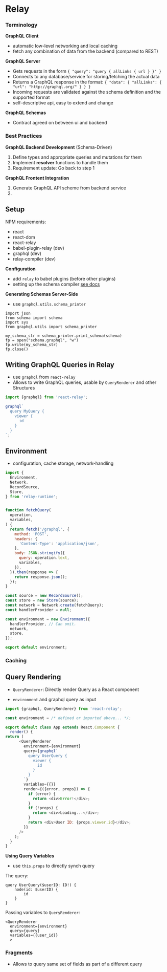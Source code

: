 # Relay

### Terminology

**GraphQL Client**

- automatic low-level networking and local caching
- fetch any combination of data from the backend (compared to REST)

**GraphQL Server**

- Gets requests in the form `{ "query": "query { allLinks { url } }" }`
- Connects to any database/service for storing/fetching the actual data
- Returns a GraphQL response in the format: `{ "data": { "allLinks": { "url": "http://graphql.org/" } } }`
- Incoming requests are validated against the schema definition and the supported format
- self-descriptive api, easy to extend and change

**GraphQL Schemas**

-  Contract agreed on between ui and backend

### Best Practices

**GraphQL Backend Development** (Schema-Driven)

1. Define types and appropriate queries and mutations for them
2. Implement **resolver** functions to handle them
3. Requirement update: Go back to step 1

**GraphQL Frontent Integration**

1. Generate GraphQL API scheme from backend service
2. 





## Setup

NPM requirements:

- react
- react-dom
- react-relay
- babel-plugin-relay (dev)
- graphql (dev)
- relay-compiler (dev)

**Configuration**

- add `relay` to babel plugins (before other plugins)
- setting up the schema compiler [see docs](https://facebook.github.io/relay/docs/en/installation-and-setup.html)



**Generating Schemas Server-Side**

- use `graphql.utils.schema_printer`

```
import json
from schema import schema
import sys
from graphql.utils import schema_printer

my_schema_str = schema_printer.print_schema(schema)
fp = open("schema.graphql", "w")
fp.write(my_schema_str)
fp.close()
```



## Writing GraphQL Queries in Relay

- use `graphql` from `react-relay`
- Allows to write GraphQL queries, usable by `QueryRenderer` and other Structures

```javascript
import {graphql} from 'react-relay';

graphql`
  query MyQuery {
    viewer {
      id
    }
  }
`;
```







## Environment

- configuration, cache storage, network-handling



```javascript
import {
  Environment,
  Network,
  RecordSource,
  Store,
} from 'relay-runtime';


function fetchQuery(
  operation,
  variables,
) {
  return fetch('/graphql', {
    method: 'POST',
    headers: {
      'Content-Type': 'application/json',
    },
    body: JSON.stringify({
      query: operation.text,
      variables,
    }),
  }).then(response => {
    return response.json();
  });
}

const source = new RecordSource();
const store = new Store(source);
const network = Network.create(fetchQuery);
const handlerProvider = null;

const environment = new Environment({
  handlerProvider, // Can omit.
  network,
  store,
});

export default environment;
```



### Caching







## Query Rendering

- `QueryRenderer`:  Directly render Query as a React component

- `environment` and graphql query as input



```javascript
import {graphql, QueryRenderer} from 'react-relay';

const environment = /* defined or imported above... */;

export default class App extends React.Component {
  render() {
return (
      <QueryRenderer
        environment={environment}
        query={graphql`
          query UserQuery {
            viewer {
              id
            }  
          }
        `}
        variables={{}}
        render={({error, props}) => {
          if (error) {
            return <div>Error!</div>;
          }
          if (!props) {
            return <div>Loading...</div>;
          }
          return <div>User ID: {props.viewer.id}</div>;
        }}
      />
    );
  }
}

```



**Using Query Variables**

- use `this.props` to directly synch query

The query:

```
query UserQuery($userID: ID!) {
    node(id: $userID) {
        id
    }  
}
```

Passing variables to `QueryRenderer`:

```
<QueryRenderer
  environment={environment}
  query={query}
  variables={{user_id}}
  >
```

### Fragments

- Allows to query same set of fields as part of a different query





